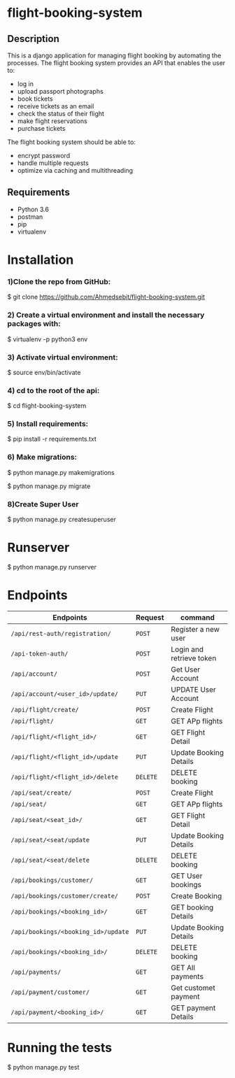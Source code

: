 # flight-booking-system


## Description

This is a django application for managing flight booking by automating the processes. The flight booking system provides an API that enables the user to:
* log in
* upload passport photographs
* book tickets
* receive tickets as an email
* check the status of their flight
* make flight reservations
* purchase tickets

The flight booking system should be able to:
* encrypt password
* handle multiple requests
* optimize via caching and multithreading

## Requirements

* Python 3.6
* postman
* pip
* virtualenv

# Installation
### 1)Clone the repo from GitHub:
$ git clone https://github.com/Ahmedsebit/flight-booking-system.git

### 2) Create a virtual environment and install the necessary packages with:
$ virtualenv -p python3 env

### 3) Activate virtual environment:
$ source env/bin/activate

### 4) cd to the root of the api:
$ cd flight-booking-system

### 5) Install requirements:
$ pip install -r requirements.txt

### 6) Make migrations:
$ python manage.py makemigrations

$ python manage.py migrate

### 8)Create Super User

$ python manage.py createsuperuser

# Runserver
$ python manage.py runserver

# Endpoints
| Endpoints                                  | Request| command                 |
| ------------------------------------------ | -------| ------------------------|
| `/api/rest-auth/registration/`             |`POST`  | Register a new user     |
| `/api-token-auth/`                         |`POST`  | Login and retrieve token|
| `/api/account/`                            |`POST`  | Get User Account        |
| `/api/account/<user_id>/update/`           |`PUT`   | UPDATE User Account     |
| `/api/flight/create/`                      |`POST`  | Create Flight           |
| `/api/flight/`                             |`GET`   | GET APp flights         |
| `/api/flight/<flight_id>/`                 |`GET`   | GET Flight Detail       |
| `/api/flight/<flight_id>/update`           |`PUT`   | Update Booking Details  |
| `/api/flight/<flight_id>/delete`           |`DELETE`| DELETE booking          |
| `/api/seat/create/`                        |`POST`  | Create Flight           |
| `/api/seat/`                               |`GET`   | GET APp flights         |
| `/api/seat/<seat_id>/`                     |`GET`   | GET Flight Detail       |
| `/api/seat/<seat/update`                   |`PUT`   | Update Booking Details  |
| `/api/seat/<seat/delete`                   |`DELETE`| DELETE booking          |
| `/api/bookings/customer/`                  |`GET`   | GET User bookings       |
| `/api/bookings/customer/create/`           |`POST`  | Create Booking          |
| `/api/bookings/<booking_id>/`              |`GET`   | GET booking Details     |
| `/api/bookings/<booking_id>/update`        |`PUT`   | Update Booking Details  |
| `/api/bookings/<booking_id>/`              |`DELETE`| DELETE booking          |
| `/api/payments/`                           |`GET`   | GET All payments        |
| `/api/payment/customer/`                   |`GET`   | Get customet payment    |
| `/api/payment/<booking_id>/`               |`GET`   | GET payment Details     |


# Running the tests
 $ python manage.py test
